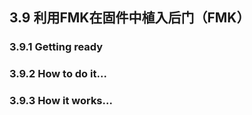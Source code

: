 ## 3.9 利用FMK在固件中植入后门（FMK）


### 3.9.1 Getting ready


### 3.9.2 How to do it...


### 3.9.3 How it works...


